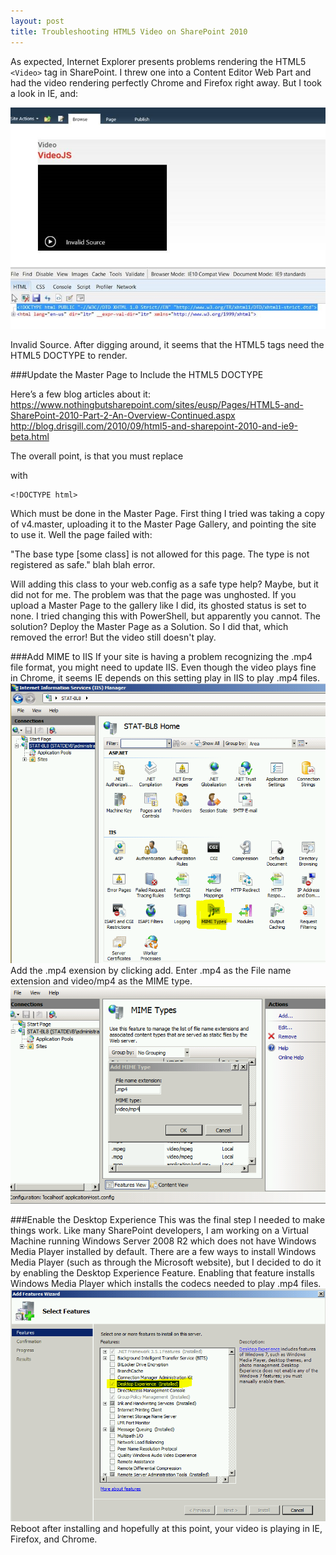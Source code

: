 ```yaml
---
layout: post
title: Troubleshooting HTML5 Video on SharePoint 2010
---
```


As expected, Internet Explorer presents problems rendering the HTML5 `<Video>` tag in SharePoint. I threw one into a Content Editor Web Part and had the video rendering perfectly Chrome and Firefox right away. But I took a look in IE, and:

![SharePoint Invalid Video](/assets/SharePointVideo/invalid-video-1.jpg "SharePoint Invalid Video")

Invalid Source. After digging around, it seems that the HTML5 tags need the HTML5 DOCTYPE to render.

###Update the Master Page to Include the HTML5 DOCTYPE

Here’s a few blog articles about it:
https://www.nothingbutsharepoint.com/sites/eusp/Pages/HTML5-and-SharePoint-2010-Part-2-An-Overview-Continued.aspx
http://blog.drisgill.com/2010/09/html5-and-sharepoint-2010-and-ie9-beta.html

The overall point, is that you must replace 
	<!DOCTYPE html PUBLIC "-//W3C//DTD XHTML 1.0 Strict//EN" "http://www.w3.org/TR/xhtml1/DTD/xhtml1-strict.dtd">

with

	<!DOCTYPE html>

Which must be done in the Master Page. First thing I tried was taking a copy of v4.master, uploading it to the Master Page Gallery, and pointing the site to use it.  Well the page failed with:

"The base type [some class] is not allowed for this page. The type is not registered as safe." blah blah error.

Will adding this class to your web.config as a safe type help? Maybe, but it did not for me. The problem was that the page was unghosted. If you upload a Master Page to the gallery like I did, its ghosted status is set to none. I tried changing this with PowerShell, but apparently you cannot. The solution?  Deploy the Master Page as a Solution.  So I did that, which removed the error! But the video still doesn't play.  

###Add MIME to IIS
If your site is having a problem recognizing the .mp4 file format, you might need to update IIS.  Even though the video plays fine in Chrome, it seems IE depends on this setting play in IIS to play .mp4 files.
![MIME Types](/assets/SharePointVideo/MIMETypes.PNG "MIME Types")
Add the .mp4 exension by clicking add.  Enter .mp4 as the File name extension and video/mp4 as the MIME type.
![Add MIME Type](/assets/SharePointVideo/MIMETypes2.PNG "Add MIME Type")

###Enable the Desktop Experience
This was the final step I needed to make things work. Like many SharePoint developers, I am working on a Virtual Machine running Windows Server 2008 R2 which does not have Windows Media Player installed by default. There are a few ways to install Windows Media Player (such as through the Microsoft website), but I decided to do it by enabling the Desktop Experience Feature. Enabling that feature installs Windows Media Player which installs the codecs needed to play .mp4 files.
![Desktop Experience](/assets/SharePointVideo/desktopExperience.PNG "Desktop Experience")
Reboot after installing and hopefully at this point, your video is playing in IE, Firefox, and Chrome.
